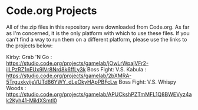 # Code.org Projects
All of the zip files in this repository were downloaded from Code.org.
As far as I'm concerned, it is the only platform with which to use these files.
If you can't find a way to run them on a different platform, please use the links to the projects below:

Kirby: Grab 'N Go : https://studio.code.org/projects/gamelab/jOwLrWpajVFr2-ilLPzRZ1nEUx9IVr8Nrd8k6ffLy3k
Boss Fight: V.S. Kabula : https://studio.code.org/projects/gamelab/2bXMRA-5TrguxkyijeVUTd86YWY_dLeOkyHApPBFcLw
Boss Fight: V.S. Whispy Woods : https://studio.code.org/projects/gamelab/APUCkshPZTmMFL1Q8BWEVyz4ak2Kyh41-MildXSmtl0

